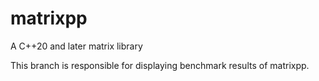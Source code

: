 # matrixpp
A C++20 and later matrix library

This branch is responsible for displaying benchmark results of matrixpp.